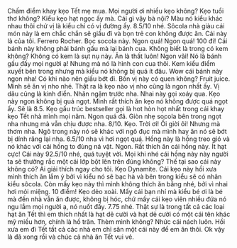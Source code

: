 Chấm điểm khay kẹo Tết mẹ mua. Mọi người ơi nhiều kẹo không? Kẹo tuổi thơ không? Kiểu kẹo hạt ngọc ấy mà. Cái gì vậy bà nội? Màu nó kiểu khác nhau thôi chứ vị là kiểu chỉ có vị đường ấy. 8.5/10 nhé. Sôcola nhà giàu cái món này là em chắc chắn sẽ giấu đi và bọn trẻ con không được ăn. Cái này là của tôi. Ferrero Rocher. Bọc socola này. Ngon quá! Ngon quá! 100 đi! Cái bánh này không phải bánh gấu mà lại bánh cua. Không biết là trong có kem không? Không có kem là sụt nụ này. Ăn là thất luôn! Ngon vãi! Nó là bánh gấu đấy mọi người ạ! Nhưng mà nó là hình con cua thôi. Kem kiểu điểm xuyết bên trong nhưng mà kiểu nó không bị quá ít đâu. Wow cái bánh này ngon nha! Có khi nào nên giấu bớt đi. Bốn vị này có quen không? Fruit juice. Mình sẽ ăn vị nho nhé. Thật ra là kẹo nào vị nho cũng là ngon nhất ấy. Vị dâu cũng là kinh điển. Nhăn ngậm trước nha. Nhai này gọi xoáy qua. Kẹo này ngon không bị quá ngọt. Mình rất thích ăn kẹo nó không được quá ngọt ấy. Sẽ là 8.5. Kẹo gấu trúc bestseller gọi là hot hòn họt nhất trong cái khay kẹo Tết nhà mình mọi năm. Ngon quá đã. Giòn nhẹ socola bên trong ngọt nha nhưng mà vẫn chịu được nha. 8/10. Kẹo. Trời ơi! Ối giời ôi! Nhưng mà thơm nha. Ngô trong này nó sẽ khác với ngô đục mà mình hay ăn nó sẽ bớt bị dính răng lại nha. 6.5/10 nha vì hơi ngọt quá. Hồng này là hồng treo gió và nó khác với cái hồng to đùng ná vật. Ngon. Rất thích ăn cái hồng này. Ít hạt cực! Cái này 92.5/10 nhé, quá tuyệt vời. Mọi khi nhé cái hồng này này người ta sẽ thường rắc một cái lớp bột lên trên đúng không? Thế tại sao cái này không có? Ai giải thích ngay cho tôi. Kẹo Dynamite. Cái kẹo này hồi xưa mình thích ăn lắm ý bởi vì kiểu nó sẽ bạc hà và bên trong kiểu sẽ có nhân kiểu sôcola. Còn mấy kẹo này thì mình không thích ăn bằng nhé, bởi vì nhai hơi mỏi miệng. 10 điểm! Kẹo dẻo xoài. Mấy cái bạn nhí mà kiểu bé ơi là bé mà đến nhà vẫn ăn được, không bị hóc, chứ mấy cái kẹo viên nhiều đứa nó ngu lắm mọi người ạ, nó nuốt đấy. 7.75 nhé. Thật sự là trong tất cả các loại hạt ăn Tết thì em thích nhất là hạt dẻ cười và hạt dẻ cười có một cái tên khác mỹ miều hơn, chính là hồ trăn. Thèm mình không? Nhức cái nách luôn. Hồi xưa em đi Tết tất cả các nhà em chỉ săn một cái này để em ăn thôi. Ok vậy là đã xong rồi và chúc cả nhà ăn Tết vui vẻ.